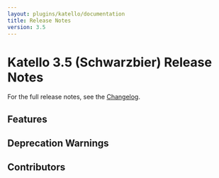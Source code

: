 ```yaml
---
layout: plugins/katello/documentation
title: Release Notes
version: 3.5
---
```


# Katello 3.5 (Schwarzbier) Release Notes

For the full release notes, see the [Changelog](https://github.com/Katello/katello/blob/master/CHANGELOG.md).

## Features

## Deprecation Warnings

## Contributors

